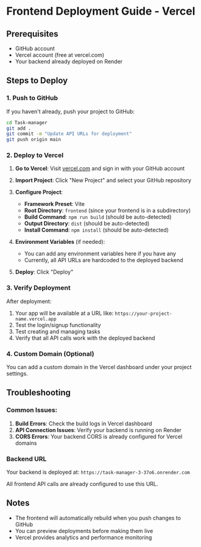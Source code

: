 # Frontend Deployment Guide - Vercel

## Prerequisites
- GitHub account
- Vercel account (free at vercel.com)
- Your backend already deployed on Render

## Steps to Deploy

### 1. Push to GitHub
If you haven't already, push your project to GitHub:
```bash
cd Task-manager
git add .
git commit -m "Update API URLs for deployment"
git push origin main
```

### 2. Deploy to Vercel

1. **Go to Vercel**: Visit [vercel.com](https://vercel.com) and sign in with your GitHub account

2. **Import Project**: Click "New Project" and select your GitHub repository

3. **Configure Project**:
   - **Framework Preset**: Vite
   - **Root Directory**: `frontend` (since your frontend is in a subdirectory)
   - **Build Command**: `npm run build` (should be auto-detected)
   - **Output Directory**: `dist` (should be auto-detected)
   - **Install Command**: `npm install` (should be auto-detected)

4. **Environment Variables** (if needed):
   - You can add any environment variables here if you have any
   - Currently, all API URLs are hardcoded to the deployed backend

5. **Deploy**: Click "Deploy"

### 3. Verify Deployment

After deployment:
1. Your app will be available at a URL like: `https://your-project-name.vercel.app`
2. Test the login/signup functionality
3. Test creating and managing tasks
4. Verify that all API calls work with the deployed backend

### 4. Custom Domain (Optional)

You can add a custom domain in the Vercel dashboard under your project settings.

## Troubleshooting

### Common Issues:

1. **Build Errors**: Check the build logs in Vercel dashboard
2. **API Connection Issues**: Verify your backend is running on Render
3. **CORS Errors**: Your backend CORS is already configured for Vercel domains

### Backend URL
Your backend is deployed at: `https://task-manager-3-37o6.onrender.com`

All frontend API calls are already configured to use this URL.

## Notes
- The frontend will automatically rebuild when you push changes to GitHub
- You can preview deployments before making them live
- Vercel provides analytics and performance monitoring 
